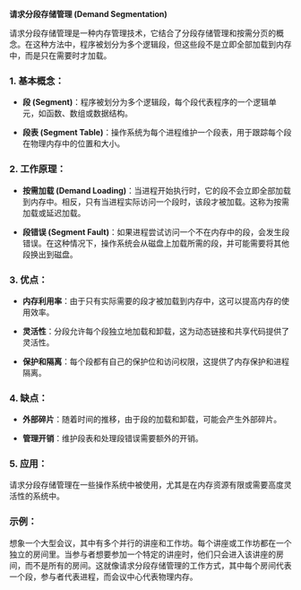 **请求分段存储管理 (Demand Segmentation)**

请求分段存储管理是一种内存管理技术，它结合了分段存储管理和按需分页的概念。在这种方法中，程序被划分为多个逻辑段，但这些段不是立即全部加载到内存中，而是只在需要时才加载。

### 1. **基本概念**：

- **段 (Segment)**：程序被划分为多个逻辑段，每个段代表程序的一个逻辑单元，如函数、数组或数据结构。

- **段表 (Segment Table)**：操作系统为每个进程维护一个段表，用于跟踪每个段在物理内存中的位置和大小。

### 2. **工作原理**：

- **按需加载 (Demand Loading)**：当进程开始执行时，它的段不会立即全部加载到内存中。相反，只有当进程实际访问一个段时，该段才被加载。这称为按需加载或延迟加载。

- **段错误 (Segment Fault)**：如果进程尝试访问一个不在内存中的段，会发生段错误。在这种情况下，操作系统会从磁盘上加载所需的段，并可能需要将其他段换出到磁盘。

### 3. **优点**：

- **内存利用率**：由于只有实际需要的段才被加载到内存中，这可以提高内存的使用效率。

- **灵活性**：分段允许每个段独立地加载和卸载，这为动态链接和共享代码提供了灵活性。

- **保护和隔离**：每个段都有自己的保护位和访问权限，这提供了内存保护和进程隔离。

### 4. **缺点**：

- **外部碎片**：随着时间的推移，由于段的加载和卸载，可能会产生外部碎片。

- **管理开销**：维护段表和处理段错误需要额外的开销。

### 5. **应用**：

请求分段存储管理在一些操作系统中被使用，尤其是在内存资源有限或需要高度灵活性的系统中。

### 示例：

想象一个大型会议，其中有多个并行的讲座和工作坊。每个讲座或工作坊都在一个独立的房间里。当参与者想要参加一个特定的讲座时，他们只会进入该讲座的房间，而不是所有的房间。这就像请求分段存储管理的工作方式，其中每个房间代表一个段，参与者代表进程，而会议中心代表物理内存。